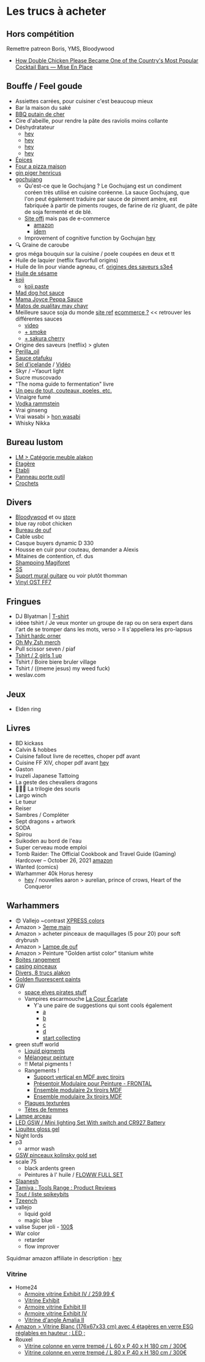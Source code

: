 # Les trucs à acheter

## Hors compétition

Remettre patreon Boris, YMS, Bloodywood

- [How Double Chicken Please Became One of the Country's Most Popular Cocktail Bars — Mise En Place](https://www.youtube.com/watch?v=tglfDwObFNU)

## Bouffe / Feel goude

- Assiettes carrées, pour cuisiner c'est beaucoup mieux
- Bar la maison du saké
- [BBQ putain de cher](https://www.biggreenegg.co.uk/build-your-egg)
- Cire d'abeille, pour rendre la pâte des raviolis moins collante
- Déshydratateur
  - [hey](https://www.youtube.com/watch?v=-IIZmIu17wY)
  - [hey](https://brodandtaylor.com/products/sahara-folding-dehydrator?variant=37376502956188)
  - [hey](https://brodandtaylor.com/collections/coffee-tea/products/spice-and-coffee-grinder)
  - [hey](https://brodandtaylor.com/pages/fermentation-culturing)
- [Épices](https://www.epices-roellinger.com/fr/taxons/melanges-epices)
- [Four a pizza maison](https://www.youtube.com/watch?v=w3f8-bHPYWk)
- [gin piger henricus](https://www.youtube.com/watch?v=7X-3DF_CbU0)
- [gochujang](https://www.youtube.com/watch?v=sJreTj1W6Co)
  - Qu'est-ce que le Gochujang ? Le Gochujang est un condiment coréen très utilisé en cuisine coréenne. La sauce Gochujang, que l'on peut également traduire par sauce de piment amère, est fabriquée à partir de piments rouges, de farine de riz gluant, de pâte de soja fermenté et de blé.
  - [Site offi](http://andongjebiwon.co.kr/eng/) mais pas de e-commerce
    - [amazon](https://www.amazon.fr/s?k=gochujang+jebiwon)
    - [idem](https://www.amazon.fr/s?k=doenjang)
  - Improvement of cognitive function by Gochujan [hey](https://www.ncbi.nlm.nih.gov/pmc/articles/PMC6595085/)
- 🔍 Graine de caroube
- gros méga bouquin sur la cuisine / poele coupées en deux et tt
- Huile de laquier (netflix flavorfull origins)
- Huile de lin pour viande agneau, cf. [origines des saveurs s3e4](https://www.netflix.com/browse?jbv=80991060)
- [Huile de sésame](https://www.rizetco.com/taebaek-agricultural)
- [koji](https://www.google.com/search?q=koji)
  - [koji paste](https://www.google.com/search?q=koji+paste)
- [Mad dog hot sauce](https://www.google.com/search?q=mad+dog+hot+sauce)
- [Mama Joyce Peppa Sauce](https://www.peppasauce.love/)
- [Matos de qualitay may chayr](https://www.youtube.com/watch?v=y4dgl5Lv-Iw)
- Meilleure sauce soja du monde [site ref](https://kinbue.jp/en_product) [ecommerce ?](https://www.nishikidori.com/en/25-soy-sauce) << retrouver les différentes sauces
  - [video](https://www.youtube.com/watch?v=P6bk_AGu5mw&feature=emb_logo)
  - [+ smoke](https://www.nishikidori.com/en/soy-sauce/383-smoked-soy-sauce-3701184001902.html)
  - [+ sakura cherry](https://www.nishikidori.com/en/129-sakura-cherry)
- Origine des saveurs (netflix) > gluten
- [Perilla_oil](https://en.wikipedia.org/wiki/Perilla_oil)
- [Sauce otafuku](https://www.otafukusauce.com/e/)
- [Sel d'icelande](https://www.amazon.fr/Saltverk-Pure-Flaky-Sea-salt/dp/B06XKSFW4P) / [Vidéo](https://www.youtube.com/watch?v=dgzwxRSJyfw)
- Skyr / ~Yaourt light
- Sucre muscovado
- "The noma guide to fermentation" livre
- [Un peu de tout, couteaux, poeles, etc.](https://fr-dalstrong.glopalstore.com/pages/GUGA-subscribe-page?utm_campaign=oth_r&utm_source=https://dalstrong.com&utm_medium=wi_proxy&utm_content=en_US&utm_term=c)
- Vinaigre fumé
- [Vodka rammstein](https://shop.rammstein.de/en/catalog/Menu/rammstein-vodka-feuer-wasser.html)
- Vrai ginseng
- Vrai wasabi > [hon wasabi](https://www.google.com/search?q=hon+wasabi)
- Whisky Nikka

## Bureau lustom

- [LM > Catégorie meuble alakon](https://www.leroymerlin.fr/produits/rangement-dressing/etagere/etagere-utilitaire/etagere-metallique-utilitaire/?pedagogicalFilters=%7B%22de-quel-type-detagere-avez-vous-besoin%22%3A%22%C3%89tag%C3%A8re%20HUB%20System%20%C3%A0%20personnaliser%23%7C%C3%89tag%C3%A8re%20Versatile%20%C3%A0%20personnaliser%20%23%7C%C3%89tag%C3%A8re%20en%20kit%20pr%C3%AAt%20%C3%A0%20monter%22%7D&p=1)
- [Etagère](https://www.leroymerlin.fr/produits/quincaillerie/rangement-utilitaire/etagere-utilitaire/etagere-metallique-utilitaire/etagere-metal-gris-epoxy-spaceo-hubsystem-4-tablettes-l-96xh-180xp-40-69167595.html)
- [Etabli](https://www.leroymerlin.fr/produits/outillage/materiel-et-amenagement-de-atelier/amenagement-atelier/etablis/etabli-metallique/etabli-gris-hub-system-95-8-x-65-cm-69733895.html)
- [Panneau porte outil](https://www.leroymerlin.fr/produits/outillage/materiel-et-amenagement-de-atelier/amenagement-atelier/rateliers-et-crochets/panneau-porte-outils-gris-l-960-mm-x-h-40-x-p-0-01-cm-69699035.html)
- [Crochets](https://www.leroymerlin.fr/produits/quincaillerie/rangement-utilitaire/crochet-de-rangement/crochet-de-rangement-mural/crochet-pour-panneau-perfore-mottez-h-18-x-l-18-x-p-4-cm-63720461.html)

## Divers

- [Bloodywood](https://linktr.ee/BloodywoodOfficial) et ou [store](https://bloodywoodstore.com/)
- blue ray robot chicken
- [Bureau de ouf](https://www.autonomous.ai/standing-desks/smartdesk-2-home)
- Cable usbc
- Casque buyers dynamic D 330
- Housse en cuir pour couteau, demander a Alexis
- Mitaines de contention, cf. dus
- [Shampoing Magiforet](https://www.google.com/search?q=magiforet)
- [SS](https://sexysushi.bandcamp.com/)
- [Suport mural guitare](https://www.musicpromusic.com/fr/1495-support-guitare-mural-noir.html) ou voir plutôt thomman
- [Vinyl OST FF7](https://store.eu.square-enix-games.com/fr_FR/product/289692/final-fantasy-vii-vinyl)

## Fringues

- DJ Blyatman | [T-shirt](https://teespring.com/fr/djblyatman?view_as=EUR&currency=EUR&country=FR&tsmac=google&tsmic=youtube&pid=389&cid=100029&utm_term=UCnWnuHHjG-__QxuoZgjBgIg&utm_medium=product_shelf&utm_source=youtube&utm_content=YT-ACRcEUqECQLU3PsY5kojm7y0zxToBuVgKR0qIMyvsDRToFCOE9c3ThbV-YPV8wwbxWt3k4LOuxht5QBNai_c-rc920WQweC4QDxO8HfZ3abGIs_tGRyhHgeZ5OBBJB9a0lknxaqwX3E2aogxNWvEMPYuPFO3GTiw6hyctWKJF8wBXYwG9txLi5bj00aNfWgw2vNkvegsst_0MynOeqa55RfVJfKkSVWaOZqqnw%3D%3D)
- idéee tshirt / Je veux monter un groupe de rap ou on sera expert dans l'art de se tromper dans les mots, verso > Il s'appellera les pro-lapsus
- [Tshirt hardc orner](https://hardcorner.myspreadshop.fr/hard+corner+z+yellow-A62a9f67cbff8282d5fd8b8e3?productType=812&sellable=kaNeeoy0krTqRMbXE9nx-812-7&appearance=2)
- [Oh My Zsh merch](https://shop.planetargon.com/collections/oh-my-zsh?utm_source=github)
- Pull scissor seven / piaf
- [Tshirt / 2 girls 1 up](https://www.google.com/search?newwindow=1&sxsrf=ALeKk01xN3MAkpt86HyV3YEUVgVG_W12kg%3A1608110006334&ei=ts_ZX4nrE8G4aZTboegN&q=tshirt+%222+girls+1+up%22&oq=tshirt+%222+girls+1+up%22&gs_lcp=CgZwc3ktYWIQA1DrsJYCWKy1lgJgjb6WAmgAcAB4AIABWogBiQKSAQE0mAEAoAEBqgEHZ3dzLXdpesABAQ&sclient=psy-ab&ved=0ahUKEwiJnr_NlNLtAhVBXBoKHZRtCN0Q4dUDCA0&uact=5)
- Tshirt / Boire biere bruler village
- Tshirt / ((meme jesus) my weed fuck)
- weslav.com

## Jeux

- Elden ring

## Livres

- BD kickass
- Calvin & hobbes
- Cuisine fallout livre de recettes, choper pdf avant
- Cuisine FF XIV, choper pdf avant [hey](https://store.eu.square-enix-games.com/fr_FR/product/682065/le-livre-de-cuisine-ultime-de-final-fantasy-xiv?utm_campaign=SEE%20-%20SE%20Store%20-%20FFXIV%20Cookbook%20-%20FINAL%20FANTASY%20XIV&utm_source=Sailthru&utm_medium=email&utm_term=SEE%20-%20SE%20Store%20-%20FFXIV%20Cookbooks%20-%20EFG)
- Gaston
- Iruzeli Japanese Tattoing
- La geste des chevaliers dragons
- 📌📌📌 La trilogie des souris
- Largo winch
- Le tueur
- Reiser
- Sambres / Compléter
- Sept dragons + artwork
- SODA
- Spirou
- Suikoden au bord de l'eau
- Super cerveau mode emploi
- Tomb Raider: The Official Cookbook and Travel Guide (Gaming) Hardcover – October 26, 2021 [amazon](https://www.amazon.com/Tomb-Raider-Official-Cookbook-Travel/dp/1647224713/)
- Wanted (comics)
- Warhammer 40k Horus heresy
  - [hey](http://wh40k.lexicanum.com/wiki/Horus_Heresy_Series) / nouvelles aaron > aurelian, prince of crows, Heart of the Conqueror

## Warhammers

- 😍 Vallejo ~contrast [XPRESS colors](https://www.youtube.com/watch?v=hu-LOws7suU)
- Amazon > [3eme main](https://www.amazon.fr/support-troisi%C3%A8me-flexibles-r%C3%A9glages-r%C3%A9glables/dp/B08QZ4PMHR/ref=mp_s_a_1_2_sspa)
- Amazon > acheter pinceaux de maquillages (5 pour 20) pour soft drybrush
- Amazon > [Lampe de ouf](https://www.amazon.com/PHIVE-Architect-Bright-Drafting-Brightness/dp/B07MHH9Q7B?fbclid=IwAR3yZ7rxo3Ixdioa081crMmAUL-sjxurbUhC6aW0Fqo92vMMiqEjOWiKYCQ)
- Amazon > Peinture "Golden artist color" titanium white
- [Boites rangement](https://mail.google.com/mail/u/0/#label/Newsletter/FMfcgzGqQctVTbMhSmhDGznfbZbQxRpl)
- [casing pinceaux](https://www.jacksonsart.com/fr-fr/idees-cadeaux/idees-cadeaux-pinceaux)
- [Divers, 8 trucs alakon](https://www.youtube.com/watch?v=CpbJgXxUR0c)
- [Golden fluorescent paints](https://www.goldenpaints.com/products/colors/fluorescent---phosphorescent-colors)
- GW
  - [space elves pirates stuff](https://www.warhammer-community.com/2022/02/11/sneak-hordes-of-corsairs-behind-enemy-lines-with-iyandens-pirate-prince-yriel/)
  - Vampires escarmouche [La Cour Écarlate](https://www.games-workshop.com/fr-FR/solblight-gravelords-the-crimson-court-2022)
    - Y'a une paire de suggestions qui sont cools également
      - [a](https://www.games-workshop.com/fr-FR/Soulblight-Gravelords-Vampire-Lord-2021)
      - [b](https://www.games-workshop.com/fr-FR/Lauka-Vai-Mother-Of-Nightmares-2021)
      - [c](https://www.games-workshop.com/fr-FR/Deathrattle-Skeletons-2021)
      - [d](https://www.games-workshop.com/fr-FR/soulblight-gravelords-cado-ezechiar-the-hollow-king-2022)
      - [start collecting](https://www.games-workshop.com/fr-FR/Start-Collecting-Soulblight-Gravelords-2021)
- green stuff world
  - [Liquid pigments](https://www.greenstuffworld.com/fr/261-pigments-liquides)
  - [Mélangeur peinture](https://www.greenstuffworld.com/fr/peinture/2382-melangeur-rotatif-de-peinture.html)
  - !! Metal pigments !
  - Rangements !
    - [Support vertical en MDF avec tiroirs](https://www.greenstuffworld.com/fr/expositeur-de-peinture/1768-support-vertical-en-mdf-avec-tiroirs.html)
    - [Présentoir Modulaire pour Peinture - FRONTAL](https://www.greenstuffworld.com/fr/expositeur-de-peinture/1083-presentoir-modulaire-pour-peinture-frontal.html)
    - [Ensemble modulaire 2x tiroirs MDF](https://www.greenstuffworld.com/fr/expositeur-de-peinture/1141-ensemble-modulaire-2x-tiroirs-mdf.html)
    - [Ensemble modulaire 3x tiroirs MDF](https://www.greenstuffworld.com/fr/expositeur-de-peinture/1143-ensemble-modulaire-3x-tiroirs-mdf.html)
  - [Plaques texturées](https://www.greenstuffworld.com/fr/92-plaques-texturees)
  - [Têtes de femmes](https://mail.google.com/mail/u/0/#inbox/FMfcgzGqQmSFCrjFchxGPrcMrgBSVlKr)
- [Lampe arceau](https://www.greenstuffworld.com/fr/inicio/2516-lampe-led-hobby-arch-darth-black.html)
- [LED GSW / Mini lighting Set With switch and CR927 Battery](https://www.greenstuffworld.com/en/led-lights/1568-mini-lighting-set-with-switch-and-cr927-battery.html)
- [Liquitex gloss gel](https://www.youtube.com/watch?v=anouG00C-O0)
- Night lords
- p3
  - armor wash
- [GSW pinceaux kolinsky gold set](https://www.greenstuffworld.com/fr/pinceaux/1572-set-premium-gold-series.html)
- scale 75
  - black ardents green
  - Peintures à l' huile / [FLOWW FULL SET](https://scale75.com/en/floww-range/1084-scalecolor-floww-full-set.html)
- [Slaanesh](https://www.youtube.com/watch?v=RofGU4ewrR8)
- [Tamiya : Tools Range : Product Reviews](https://www.youtube.com/watch?v=K7KzJpM1gNY)
- [Tout / liste spikeybits](https://spikeybits.com/besthobbysupplies)
- [Tzeench](https://www.warhammer-community.com/2022/09/18/sunday-preview-mortal-realms-magic-and-space-marines-made-to-order/)
- vallejo
  - liquid gold
  - magic blue
- valise Super joli *-* [100$](https://frontierwargaming.com/product/paint-case/)
- War color
  - retarder
  - flow improver

Squidmar amazon affiliate in description : [hey](https://www.youtube.com/watch?v=-7q_hLmX1Mw)

### Vitrine

- Home24
  - [Armoire vitrine Exhibit IV / 259,99 €](https://www.home24.fr/vitrines/?qv_parent=000000008000016270&qv_child=000000001000121906)
  - [Vitrine Exhibit](https://www.home24.fr/article/vitrine-exhibit-eclairage-inclus-noir-largeur-58-cm)
  - [Armoire vitrine Exhibit III](https://www.home24.fr/article/armoire-vitrine-exhibit-iii-noir)
  - [Armoire vitrine Exhibit IV](https://www.home24.fr/article/armoire-vitrine-exhibit-iv-noir)
  - [Vitrine d'angle Amalia II](https://www.home24.fr/article/vitrine-d-angle-amalia-ii-eclairage-inclus-imitation-frene-fonce-blanc)
- [Amazon > Vitrine Blanc (176x67x33 cm) avec 4 étagères en verre ESG réglables en hauteur ; LED ;](https://www.amazon.fr/Markenlos-Vitrine-Serrure-Miroir-argent%C3%A9/dp/B01N21DXWI/ref=sr_1_17?keywords=vitrine%2Bexposition&qid=1651427227&sr=8-17&th=1)
- Rouxel
  - [Vitrine colonne en verre trempé / L 60 x P 40 x H 180 cm / 300€](https://www.rouxel.com/article-18659-247-18659.aspx)
  - [Vitrine colonne en verre trempé / L 80 x P 40 x H 180 cm / 300€](https://www.rouxel.com/article-18660-247-18660.aspx)
